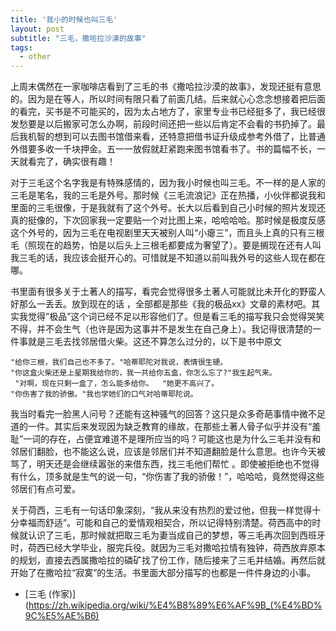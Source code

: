 ```yaml
---
title: '我小的时候也叫三毛'
layout: post
subtitle: "三毛，撒哈拉沙漠的故事"
tags:
  - other
---
```


上周末偶然在一家咖啡店看到了三毛的书《撒哈拉沙漠的故事》，发现还挺有意思的。因为是在等人，所以时间有限只看了前面几结。后来就心心念念想接着把后面的看完，买书是不可能买的，因为太占地方了，家里专业书已经挺多了，我已经很发愁要是以后搬家可怎么办啊，前段时间还把一些以后肯定不会看的书扔掉了。最后我机智的想到可以去图书馆借来看，还特意把借书证升级成参考外借了，比普通外借要多收一千块押金。五一一放假就赶紧跑来图书馆看书了。书的篇幅不长，一天就看完了，确实很有趣！

对于三毛这个名字我是有特殊感情的，因为我小时候也叫三毛。不一样的是人家的三毛是笔名，我的三毛是外号。那时候《三毛流浪记》正在热播，小伙伴都说我和里面的三毛很像，于是我就有了这个外号。长大以后看到自己小时候的照片发现还真的挺像的，下次回家我一定要贴一个对比图上来，哈哈哈哈。那时候是极度反感这个外号的，因为三毛在电视剧里天天被别人叫“小瘪三”，而且头上真的只有三根毛（照现在的趋势，怕是以后头上三根毛都要成为奢望了）。要是搁现在还有人叫我三毛的话，我应该会挺开心的。可惜就是不知道以前叫我外号的这些人现在都在哪。

书里面有很多关于土著人的描写，看完会觉得很多土著人可能就比未开化的野蛮人好那么一丢丢。放到现在的话 ，全部都是那些《我的极品xx》文章的素材吧。其实我觉得”极品”这个词已经不足以形容他们了。但是看三毛的描写我只会觉得哭笑不得，并不会生气（也许是因为这事并不是发生在自己身上）。我记得很清楚的一件事就是三毛去找邻居借火柴。这还不算怎么过分的，以下是书中原文
```
"给你三根，我们自己也不多了。"哈蒂耶陀对我说，表情很生硬。  
"你这盒火柴还是上星期我给你的，我一共给你五盒，你怎么忘了?"我生起气来。  
 "对啊，现在只剩一盒了，怎么能多给你。  "她更不高兴了。  
"你伤害了我的骄傲。"我也学她们的口气对哈蒂耶陀说。
```

我当时看完一脸黑人问号？还能有这种骚气的回答？这只是众多奇葩事情中微不足道的一件。其实后来发现因为缺乏教育的缘故，在那些土著人骨子似乎并没有“羞耻”一词的存在，占便宜难道不是理所应当的吗？可能这也是为什么三毛并没有和邻居们翻脸，也不能这么说，应该是邻居们并不知道翻脸是什么意思。也许今天被骂了，明天还是会继续嚣张的来借东西，找三毛他们帮忙	。即使被拒绝也不觉得有什么，顶多就是生气的说一句，“你伤害了我的骄傲！”，哈哈哈，竟然觉得这些邻居们有点可爱。

关于荷西，三毛有一句话印象深刻，“我从来没有热烈的爱过他，但我一样觉得十分幸福而舒适”。可能和自己的爱情观相契合，所以记得特别清楚。荷西高中的时候就认识了三毛，那时候就把取三毛为妻当成自己的梦想，等三毛再次回到西班牙时，荷西已经大学毕业，服完兵役。就因为三毛对撒哈拉情有独钟，荷西放弃原本的规划，直接去西属撒哈拉的磷矿找了份工作，随后接来了三毛并结婚。再然后就开始了在撒哈拉“寂寞”的生活。书里面大部分描写的也都是一件件身边的小事。

- [三毛 (作家)](https://zh.wikipedia.org/wiki/%E4%B8%89%E6%AF%9B_(%E4%BD%9C%E5%AE%B6)
